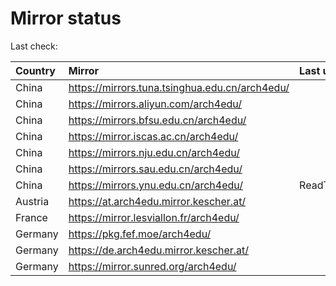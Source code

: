 <script src="./time.js"></script>
# Mirror status
Last check: <script type="text/javascript">localize(1687335684.7577584);</script>

|Country|Mirror|Last update|
|:------|:-----|:----------|
|China|https://mirrors.tuna.tsinghua.edu.cn/arch4edu/|<script type="text/javascript">localize(1687285744);</script>|
|China|https://mirrors.aliyun.com/arch4edu/|<script type="text/javascript">localize(1687242797);</script>|
|China|https://mirrors.bfsu.edu.cn/arch4edu/|<script type="text/javascript">localize(1687285744);</script>|
|China|https://mirror.iscas.ac.cn/arch4edu/|<script type="text/javascript">localize(1687285744);</script>|
|China|https://mirrors.nju.edu.cn/arch4edu/|<script type="text/javascript">localize(1687285744);</script>|
|China|https://mirrors.sau.edu.cn/arch4edu/|<script type="text/javascript">localize(1673850842);</script>|
|China|https://mirrors.ynu.edu.cn/arch4edu/|ReadTimeout|
|Austria|https://at.arch4edu.mirror.kescher.at/|<script type="text/javascript">localize(1687285744);</script>|
|France|https://mirror.lesviallon.fr/arch4edu/|<script type="text/javascript">localize(1687285744);</script>|
|Germany|https://pkg.fef.moe/arch4edu/|<script type="text/javascript">localize(1687285744);</script>|
|Germany|https://de.arch4edu.mirror.kescher.at/|<script type="text/javascript">localize(1687285744);</script>|
|Germany|https://mirror.sunred.org/arch4edu/|<script type="text/javascript">localize(1687285744);</script>|

<script src="./tablefilter/tablefilter.js"></script>
<script src="./table.js"></script>